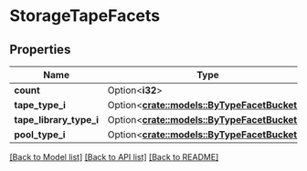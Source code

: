 # StorageTapeFacets

## Properties

Name | Type | Description | Notes
------------ | ------------- | ------------- | -------------
**count** | Option<**i32**> |  | [optional]
**tape_type_i** | Option<[**crate::models::ByTypeFacetBuckets**](by_type_facet_buckets.md)> |  | [optional]
**tape_library_type_i** | Option<[**crate::models::ByTypeFacetBuckets**](by_type_facet_buckets.md)> |  | [optional]
**pool_type_i** | Option<[**crate::models::ByTypeFacetBuckets**](by_type_facet_buckets.md)> |  | [optional]

[[Back to Model list]](../README.md#documentation-for-models) [[Back to API list]](../README.md#documentation-for-api-endpoints) [[Back to README]](../README.md)


